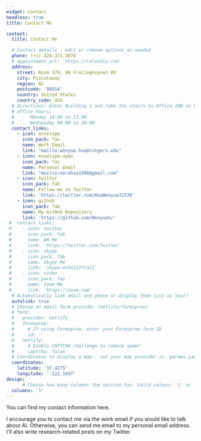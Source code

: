 ```yaml
---
widget: contact
headless: true
title: Contact Me

content:
  title: Contact Me

  # Contact details - edit or remove options as needed
  phone: (+1) 424-371-3678
  # appointment_url: 'https://calendly.com'
  address:
    street: Room 370, 96 Frelinghuysen Rd
    city: Piscataway
    region: NJ
    postcode: '08854'
    country: United States
    country_code: USA
  # directions: Enter Building 1 and take the stairs to Office 200 on Floor 2
  # office_hours:
  #   - 'Monday 10:00 to 13:00'
  #   - 'Wednesday 09:00 to 10:00'
  contact_links:
    - icon: envelope
      icon_pack: fas
      name: Work Email
      link: "mailto:wenyue.hua@rutgers.edu"
    - icon: envelope-open
      icon_pack: fas
      name: Personal Email
      link: "mailto:norahua1996@gmail.com"
    - icon: twitter
      icon_pack: fab
      name: Follow me on Twitter
      link: 'https://twitter.com/HuaWenyue31539'
    - icon: github
      icon_pack: fab
      name: My GitHub Repository
      link: 'https://github.com/Wenyueh/'
 #  contact_links:
 #    - icon: twitter
 #      icon_pack: fab
 #      name: DM Me
 #      link: 'https://twitter.com/Twitter'
 #    - icon: skype
 #      icon_pack: fab
 #      name: Skype Me
 #      link: 'skype:echo123?call'
 #    - icon: video
 #      icon_pack: fas
 #      name: Zoom Me
 #      link: 'https://zoom.com'
  # Automatically link email and phone or display them just as text?
  autolink: true
  # Choose an email form provider (netlify/formspree)
  # form:
  #   provider: netlify
  #   formspree:
  #     # If using Formspree, enter your Formspree form ID
  #     id: ''
  #   netlify:
  #     # Enable CAPTCHA challenge to reduce spam?
  #     captcha: false
  # Coordinates to display a map - set your map provider in `params.yaml`
  coordinates:
    latitude: '37.4275'
    longitude: '-122.1697'
design:
      # Choose how many columns the section has. Valid values: '1' or '2'.
  columns: '1'
---
```


You can find my contact information here.

I encourage you to contact me via the work email if you would like to talk about AI. Otherwise, you can send me email to my personal email address. I'll also write research-related posts on my Twitter.